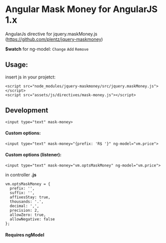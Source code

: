 # Angular Mask Money for AngularJS 1.x
AngularJs directive for jquery.maskMoney.js (https://github.com/plentz/jquery-maskmoney)

**$watch** for ng-model:
`Change`
`Add`
`Remove`

## Usage:
insert js in your projetct:
```
<script src="node_modules/jquery-maskmoney/src/jquery.maskMoney.js"></script> 
<script src="assets/js/directives/mask-money.js"></script>
```

## Development
```<input type="text" mask-money>```

#### Custom options:
```<input type="text" mask-money="{prefix: 'R$ '}" ng-model="vm.price">```

#### Custom options (listener):
```<input type="text" mask-money="vm.optsMaskMoney" ng-model="vm.price">```

in controller **.js**
```
vm.optsMaskMoney = {
  prefix: '',
  suffix: '',
  affixesStay: true,
  thousands: '.',
  decimal: ',',
  precision: 2,
  allowZero: true,
  allowNegative: false
};
```

#### Requires **ngModel**

